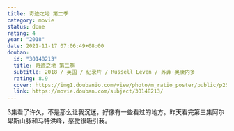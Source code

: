 ```yaml
---
title: 奇迹之地 第二季
category: movie
status: done
rating: 4
year: "2018"
date: 2021-11-17 07:06:49+08:00
douban:
  id: "30148213"
  title: 奇迹之地 第二季
  subtitle: 2018 / 英国 / 纪录片 / Russell Leven / 苏菲·奥康内多
  rating: 8.9
  cover: https://img1.doubanio.com/view/photo/m_ratio_poster/public/p2515099700.jpg
  link: https://movie.douban.com/subject/30148213/
---
```


3集看了许久，不是那么让我沉迷，好像有一些看过的地方。昨天看完第三集阿尔卑斯山脉和马特洪峰，感觉很吸引我。

